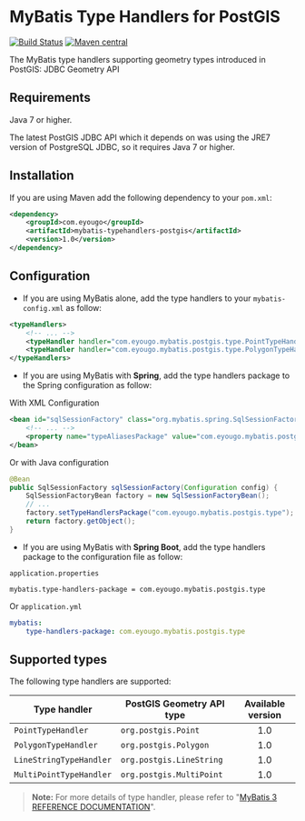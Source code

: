 # MyBatis Type Handlers for PostGIS

[![Build Status](https://travis-ci.org/eyougo/mybatis-typehandlers-postgis.svg?branch=master)](https://travis-ci.org/eyougo/mybatis-typehandlers-postgis)
[![Maven central](https://maven-badges.herokuapp.com/maven-central/com.eyougo/mybatis-typehandlers-postgis/badge.svg)](http://repo.maven.apache.org/maven2/com/eyougo/mybatis-typehandlers-postgis)

The MyBatis type handlers supporting geometry types introduced in PostGIS: JDBC Geometry API


## Requirements

Java 7 or higher.

The latest PostGIS JDBC API which it depends on was using the JRE7 version of PostgreSQL JDBC, so it requires Java 7 or higher.


## Installation

If you are using Maven add the following dependency to your `pom.xml`:

```xml
<dependency>
    <groupId>com.eyougo</groupId>
    <artifactId>mybatis-typehandlers-postgis</artifactId>
    <version>1.0</version>
</dependency>
```

## Configuration

* If you are using MyBatis alone, add the type handlers to your `mybatis-config.xml` as follow:

```xml
<typeHandlers>
    <!-- ... -->
    <typeHandler handler="com.eyougo.mybatis.postgis.type.PointTypeHandler" />
    <typeHandler handler="com.eyougo.mybatis.postgis.type.PolygonTypeHandler" />
</typeHandlers>
```
* If you are using MyBatis with **Spring**, add the type handlers package to the Spring configuration as follow:

With XML Configuration 

```xml
<bean id="sqlSessionFactory" class="org.mybatis.spring.SqlSessionFactoryBean">
    <!-- ... -->
    <property name="typeAliasesPackage" value="com.eyougo.mybatis.postgis.type" />
</bean>
```
Or with Java configuration

```java
@Bean
public SqlSessionFactory sqlSessionFactory(Configuration config) {
    SqlSessionFactoryBean factory = new SqlSessionFactoryBean();
    // ...
    factory.setTypeHandlersPackage("com.eyougo.mybatis.postgis.type");
    return factory.getObject();
}
```
* If you are using MyBatis with **Spring Boot**, add the type handlers package to the configuration file as follow: 

`application.properties`

```properties
mybatis.type-handlers-package = com.eyougo.mybatis.postgis.type
```
Or `application.yml`

```yaml
mybatis:
    type-handlers-package: com.eyougo.mybatis.postgis.type

```

## Supported types

The following type handlers are supported:

| Type handler |  PostGIS Geometry API type | Available version |
| ------------ | -----------------------  | :------------------: | 
| `PointTypeHandler` | `org.postgis.Point` |  1.0 |
| `PolygonTypeHandler` | `org.postgis.Polygon`  |  1.0 |
| `LineStringTypeHandler` | `org.postgis.LineString` |  1.0 |
| `MultiPointTypeHandler` | `org.postgis.MultiPoint` |  1.0 |


> **Note:**
> For more details of type handler, please refer to "[MyBatis 3 REFERENCE DOCUMENTATION](http://www.mybatis.org/mybatis-3/configuration.html#typeHandlers)".
